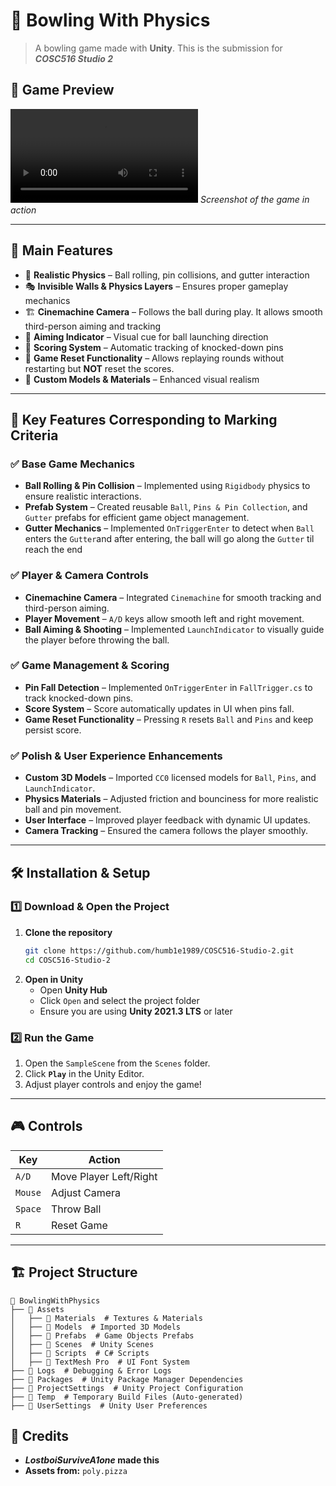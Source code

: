 # 🎳 Bowling With Physics

> A bowling game made with **Unity**. This is the submission for _**COSC516 Studio 2**_

## 📸 Game Preview

<video src="https://github.com/user-attachments/assets/03f84478-4215-471e-89bc-63c14c7f7ab1"></video>
_Screenshot of the game in action_

---

## 🎯 Main Features
- 🏀 **Realistic Physics** – Ball rolling, pin collisions, and gutter interaction
- 🎭 **Invisible Walls & Physics Layers** – Ensures proper gameplay mechanics
- 🏗 **Cinemachine Camera** – Follows the ball during play. It allows smooth third-person aiming and tracking
- 🎯 **Aiming Indicator** – Visual cue for ball launching direction
- 🎳 **Scoring System** – Automatic tracking of knocked-down pins
- 🔄 **Game Reset Functionality** – Allows replaying rounds without restarting but **NOT** reset the scores.
- 🌟 **Custom Models & Materials** – Enhanced visual realism
---

## 📌 Key Features Corresponding to Marking Criteria
### ✅ **Base Game Mechanics**
- **Ball Rolling & Pin Collision** – Implemented using `Rigidbody` physics to ensure realistic interactions.
- **Prefab System** – Created reusable `Ball`, `Pins & Pin Collection`, and `Gutter` prefabs for efficient game object management.
- **Gutter Mechanics** – Implemented `OnTriggerEnter` to detect when `Ball` enters the `Gutter`and after entering, the ball will go along the `Gutter` til reach the end

### ✅ **Player & Camera Controls**
- **Cinemachine Camera** – Integrated `Cinemachine` for smooth tracking and third-person aiming.
- **Player Movement** – `A/D` keys allow smooth left and right movement.
- **Ball Aiming & Shooting** – Implemented `LaunchIndicator` to visually guide the player before throwing the ball.

### ✅ **Game Management & Scoring**
- **Pin Fall Detection** – Implemented `OnTriggerEnter` in `FallTrigger.cs` to track knocked-down pins.
- **Score System** – Score automatically updates in UI when pins fall.
- **Game Reset Functionality** – Pressing `R` resets `Ball` and `Pins` and keep persist score.

### ✅ **Polish & User Experience Enhancements**
- **Custom 3D Models** – Imported `CC0` licensed models for `Ball`, `Pins`, and `LaunchIndicator`.
- **Physics Materials** – Adjusted friction and bounciness for more realistic ball and pin movement.
- **User Interface** – Improved player feedback with dynamic UI updates.
- **Camera Tracking** – Ensured the camera follows the player smoothly.

---

## 🛠 Installation & Setup
### **1️⃣ Download & Open the Project**
1. **Clone the repository**
   ```bash
   git clone https://github.com/humb1e1989/COSC516-Studio-2.git
   cd COSC516-Studio-2
   ```
2. **Open in Unity**
   - Open **Unity Hub**
   - Click `Open` and select the project folder
   - Ensure you are using **Unity 2021.3 LTS** or later

### **2️⃣ Run the Game**
1. Open the `SampleScene` from the `Scenes` folder.
2. Click **`Play`** in the Unity Editor.
3. Adjust player controls and enjoy the game!
---

## 🎮 Controls
| Key | Action |
|------|---------|
| `A/D` | Move Player Left/Right |
| `Mouse` | Adjust Camera |
| `Space` | Throw Ball |
| `R` | Reset Game |

---

## 🏗 Project Structure
```
📂 BowlingWithPhysics
├── 📂 Assets
│   ├── 📂 Materials  # Textures & Materials
│   ├── 📂 Models  # Imported 3D Models
│   ├── 📂 Prefabs  # Game Objects Prefabs
│   ├── 📂 Scenes  # Unity Scenes
│   ├── 📂 Scripts  # C# Scripts
│   ├── 📂 TextMesh Pro  # UI Font System
├── 📂 Logs  # Debugging & Error Logs
├── 📂 Packages  # Unity Package Manager Dependencies
├── 📂 ProjectSettings  # Unity Project Configuration
├── 📂 Temp  # Temporary Build Files (Auto-generated)
├── 📂 UserSettings  # Unity User Preferences
```

## 🙌 Credits
- **_LostboiSurviveA1one_ made this** 
- **Assets from:** `poly.pizza`
```
